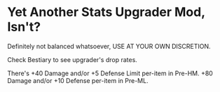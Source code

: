 # Yet Another Stats Upgrader Mod, Isn't?
Definitely not balanced whatsoever, USE AT YOUR OWN DISCRETION.

Check Bestiary to see upgrader's drop rates.

There's +40 Damage and/or +5 Defense Limit per-item in Pre-HM.
+80 Damage and/or +10 Defense per-item in Pre-ML.